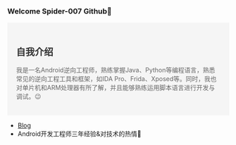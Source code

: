 ###  Welcome Spider-007 Github👋

<div style="background-color: #f5f5f5; padding: 20px;">
  <h2 style="color: #333;">自我介绍</h2>
  <p style="color: #666;">我是一名Android逆向工程师，熟练掌握Java、Python等编程语言，熟悉常见的逆向工程工具和框架，如IDA Pro、Frida、Xposed等。同时，我也对单片机和ARM处理器有所了解，并且能够熟练运用脚本语言进行开发与调试。😉</p>
</div>

- [Blog](https://www.spider007.cn)
- Android开发工程师三年经验&对技术的热情👋
